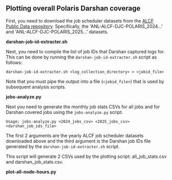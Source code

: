 ## Plotting overall Polaris Darshan coverage

First, you need to download the job scheduler datasets from the [ALCF Public Data repository](https://reports.alcf.anl.gov/data/polaris.html). Specifically, the 'ANL-ALCF-DJC-POLARIS_2024...' and 'ANL-ALCF-DJC-POLARIS_2025...' datasets.

**darshan-job-id-extracter.sh**

Next, you need to compile the list of job IDs that Darshan captured logs for. This can be done by running the `darshan-job-id-extracter.sh` script as follows:

`darshan-job-id-extracter.sh <log_collection_directory> > <jobid_file>`

Note that you must pipe the output into a file (`<jobid_file>`) that is used by subsequent analysis scripts.

**jobs-analyze.py**

Next you need to generate the monthly job stats CSVs for all jobs and for Darshan covered jobs using the `jobs-analyze.py` script.

`Usage: jobs-analyze.py <2024_jobs_csv> <2025_jobs_csv> <darshan_job_ids_file>`

The first 2 arguments are the yearly ALCF job scheduler datasets downloaded above and the third argument is the Darshan job IDs file generated by the `darshan-job-id-extracter.sh` script.

This script will generate 2 CSVs used by the plotting script: all_job_stats.csv and darshan_job_stats.csv.

**plot-all-node-hours.py**
